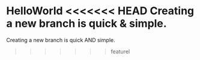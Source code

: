 HelloWorld
<<<<<<< HEAD
Creating a new branch is quick & simple.
=======
Creating a new branch is quick AND simple.
>>>>>>> featurel
